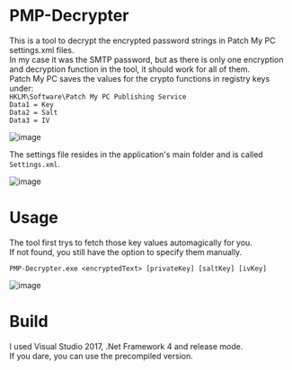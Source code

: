 # PMP-Decrypter

This is a tool to decrypt the encrypted password strings in Patch My PC settings.xml files.  
In my case it was the SMTP password, but as there is only one encryption and decryption function in the tool, it should work for all of them.  
Patch My PC saves the values for the crypto functions in registry keys under:  
``HKLM\Software\Patch My PC Publishing Service``  
``Data1 = Key``  
``Data2 = Salt``  
``Data3 = IV``  

![image](https://github.com/LuemmelSec/PMP-Decrypter/assets/58529760/641e3174-96dd-4696-aaad-daff5fc1c25c)

The settings file resides in the application's main folder and is called ``Settings.xml``.  

![image](https://github.com/LuemmelSec/PMP-Decrypter/assets/58529760/7189fe7c-a669-4a01-aa74-e71b8b248f02)

# Usage
The tool first trys to fetch those key values automagically for you.  
If not found, you still have the option to specify them manually. 

``PMP-Decrypter.exe <encryptedText> [privateKey] [saltKey] [ivKey]``  

![image](https://github.com/LuemmelSec/PMP-Decrypter/assets/58529760/e9bcb1f2-168c-4507-8d05-38a78159bd8e)

# Build
I used Visual Studio 2017, .Net Framework 4 and release mode.  
If you dare, you can use the precompiled version.
